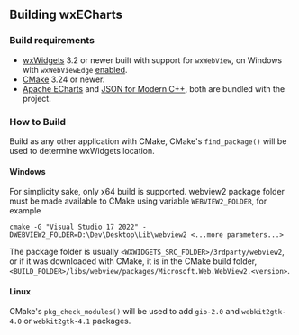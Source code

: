 ## Building wxECharts

### Build requirements

* [wxWidgets](https://wxwidgets.org) 3.2 or newer built with support for `wxWebView`, on Windows with `wxWebViewEdge` [enabled](https://docs.wxwidgets.org/stable/classwx_web_view.html#wxWEBVIEW_BACKEND_EDGE).
* [CMake](https://cmake.org) 3.24 or newer.
* [Apache ECharts](https://echarts.apache.org) and [JSON for Modern C++](https://json.nlohmann.me), both are bundled with the project.

### How to Build

Build as any other application with CMake, CMake's `find_package()` will be used to determine wxWidgets location.

#### Windows
For simplicity sake, only x64 build is supported. webview2 package folder must be made available to CMake using variable `WEBVIEW2_FOLDER`, for example
```
cmake -G "Visual Studio 17 2022" -DWEBVIEW2_FOLDER=D:\Dev\Desktop\Lib\webview2 <...more parameters...>
```
The package folder is usually `<WXWIDGETS_SRC_FOLDER>/3rdparty/webview2`, or if it was downloaded with CMake, it is in the CMake build folder, `<BUILD_FOLDER>/libs/webview/packages/Microsoft.Web.WebView2.<version>`.

#### Linux
CMake's `pkg_check_modules()` will be used to add `gio-2.0` and `webkit2gtk-4.0` or `webkit2gtk-4.1` packages.